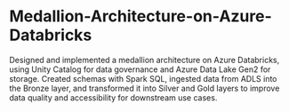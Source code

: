 # Medallion-Architecture-on-Azure-Databricks
 Designed and implemented a medallion architecture on Azure Databricks, using Unity Catalog for data governance and  Azure Data Lake Gen2 for storage. Created schemas with Spark SQL, ingested data from ADLS into the Bronze layer,  and transformed it into Silver and Gold layers to improve data quality and accessibility for downstream use cases.

